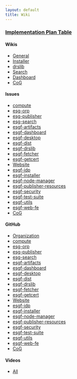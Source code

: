```yaml
---
layout: default
title: Wiki
---
```


<h3> <a href="https://github.com/ESGF/esgf.github.io/wiki/Implementation-Plan-Table">Implementation Plan Table</a></h3>
  <div class="span12">
    <div class="row">
      <div class="span3">
        <h4>Wikis</h4>
        <ul>
        <li><a href="https://github.com/ESGF/esgf.github.io/wiki">General</a></li>
        <li><a href="https://github.com/ESGF/esgf-installer/wiki">Installer</a></li>
        <li><a href="https://github.com/ESGF/esgf-drslib/wiki">drslib</a></li>
        <li><a href="https://github.com/ESGF/esg-search/wiki">Search</a></li>
        <li><a href="https://github.com/ESGF/esgf-dashboard/wiki">Dashboard</a></li>
        <li><a href="https://earthsystemcog.org/projects/cog/">CoG</a></li>
        </ul>
      </div>
      <div class="span3">
       <h4>Issues</h4>
        <ul>
        <li><a href="https://github.com/ESGF/compute/issues">compute</a></li>
        <li><a href="https://github.com/ESGF/esg-orp/issues">esg-orp</a></li>
        <li><a href="https://github.com/ESGF/esg-publisher/issues">esg-publisher</a></li>
        <li><a href="https://github.com/ESGF/esg-search/issues">esg-search</a></li>
        <li><a href="https://github.com/ESGF/esgf-artifacts/issues">esgf-artifacts</a></li>
        <li><a href="https://github.com/ESGF/esgf-dashboard/issues">esgf-dashboard</a></li>
        <li><a href="https://github.com/ESGF/esgf-desktop/issues">esgf-desktop</a></li>
        <li><a href="https://github.com/ESGF/esgf-dist/issues">esgf-dist</a></li>
        <li><a href="https://github.com/ESGF/esgf-drslib/issues">esgf-drslib</a></li>
        <li><a href="https://github.com/ESGF/esgf-fetcher/issues">esgf-fetcher</a></li>
        <li><a href="https://github.com/ESGF/esgf-getcert/issues">esgf-getcert</a></li>
        <li><a href="https://github.com/ESGF/esgf.github.io/issues">Website</a></li>
        <li><a href="https://github.com/ESGF/esgf-idp/issues">esgf-idp</a></li>
        <li><a href="https://github.com/ESGF/esgf-installer/issues">esgf-installer</a></li>
        <li><a href="https://github.com/ESGF/esgf-node-manager/issues">esgf-node-manager</a></li>
        <li><a href="https://github.com/ESGF/esgf-publisher-resources/issues">esgf-publisher-resources</a></li>
        <li><a href="https://github.com/ESGF/esgf-security/issues">esgf-security</a></li>
        <li><a href="https://github.com/ESGF/esgf-test-suite/issues">esgf-test-suite</a></li>
        <li><a href="https://github.com/ESGF/esgf-utils/issues">esgf-utils</a></li>
        <li><a href="https://github.com/ESGF/esgf-web-fe/issues">esgf-web-fe</a></li>
        <li><a href="https://github.com/EarthSystemCoG/COG/issues">CoG</a></li>
        </ul>
      </div>
      <div class="span3">
        <h4>GitHub</h4>
        <ul>
        <li><a href="https://github.com/esgf">Organization</a></li>
        <li><a href="https://github.com/ESGF/compute">compute</a></li>
        <li><a href="https://github.com/ESGF/esg-orp">esg-orp</a></li>
        <li><a href="https://github.com/ESGF/esg-publisher">esg-publisher</a></li>
        <li><a href="https://github.com/ESGF/esg-search">esg-search</a></li>
        <li><a href="https://github.com/ESGF/esgf-artifacts">esgf-artifacts</a></li>
        <li><a href="https://github.com/ESGF/esgf-dashboard">esgf-dashboard</a></li>
        <li><a href="https://github.com/ESGF/esgf-desktop">esgf-desktop</a></li>
        <li><a href="https://github.com/ESGF/esgf-dist">esgf-dist</a></li>
        <li><a href="https://github.com/ESGF/esgf-drslib">esgf-drslib</a></li>
        <li><a href="https://github.com/ESGF/esgf-fetcher">esgf-fetcher</a></li>
        <li><a href="https://github.com/ESGF/esgf-getcert">esgf-getcert</a></li>
        <li><a href="https://github.com/ESGF/esgf.github.io">Website</a></li>
        <li><a href="https://github.com/ESGF/esgf-idp">esgf-idp</a></li>
        <li><a href="https://github.com/ESGF/esgf-installer">esgf-installer</a></li>
        <li><a href="https://github.com/ESGF/esgf-node-manager">esgf-node-manager</a></li>
        <li><a href="https://github.com/ESGF/esgf-publisher-resources">esgf-publisher-resources</a></li>
        <li><a href="https://github.com/ESGF/esgf-security">esgf-security</a></li>
        <li><a href="https://github.com/ESGF/esgf-test-suite">esgf-test-suite</a></li>
        <li><a href="https://github.com/ESGF/esgf-utils">esgf-utils</a></li>
        <li><a href="https://github.com/ESGF/esgf-web-fe">esgf-web-fe</a></li>
        <li><a href="https://github.com/EarthSystemCoG/COG">CoG</a></li>
        </ul>
      </div>
      <div class="span3">
        <h4>Videos</h4>
        <ul>
        <li><a href="http://esgf.llnl.gov/mov/">All</a></li>    
        </ul>
      </div>
    </div>
  </div>


